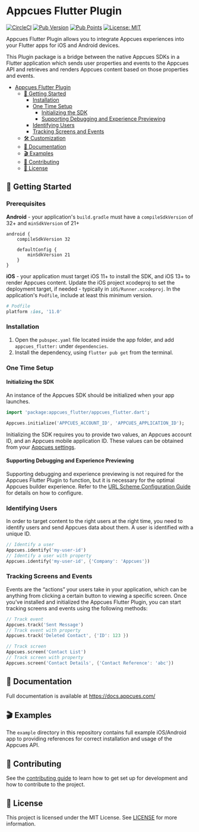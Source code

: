 # Appcues Flutter Plugin

[![CircleCI](https://circleci.com/gh/appcues/appcues-flutter-plugin/tree/main.svg?style=shield&circle-token=16de1b3a77b1e448557552caa17a5c33ec38b679)](https://circleci.com/gh/appcues/appcues-flutter-plugin/tree/main)
[![Pub Version](https://img.shields.io/pub/v/appcues_flutter)](https://pub.dev/packages/appcues_flutter)
[![Pub Points](https://img.shields.io/pub/points/appcues_flutter)](https://pub.dev/packages/appcues_flutter/score)
[![License: MIT](https://img.shields.io/badge/license-MIT-green.svg)](https://github.com/appcues/appcues-flutter-plugin/blob/main/LICENSE)

Appcues Flutter Plugin allows you to integrate Appcues experiences into your Flutter apps for iOS and Android devices.

This Plugin package is a bridge between the native Appcues SDKs in a Flutter application which sends user properties and events to the Appcues API and retrieves and renders Appcues content based on those properties and events.

- [Appcues Flutter Plugin](#appcues-flutter-plugin)
  - [🚀 Getting Started](#-getting-started)
    - [Installation](#installation)
    - [One Time Setup](#one-time-setup)
      - [Initializing the SDK](#initializing-the-sdk)
      - [Supporting Debugging and Experience Previewing](#supporting-debugging-and-experience-previewing)
    - [Identifying Users](#identifying-users)
    - [Tracking Screens and Events](#tracking-screens-and-events)
  - [🛠 Customization](#-customization)
  - [📝 Documentation](#-documentation)
  - [🎬 Examples](#-examples)
  - [👷 Contributing](#-contributing)
  - [📄 License](#-license)

## 🚀 Getting Started

### Prerequisites

**Android** - your application's `build.gradle` must have a `compileSdkVersion` of 32+ and `minSdkVersion` of 21+
```
android {
    compileSdkVersion 32    

    defaultConfig {
        minSdkVersion 21
    }
}
```

**iOS** - your application must target iOS 11+ to install the SDK, and iOS 13+ to render Appcues content. Update the iOS project xcodeproj to set the deployment target, if needed - typically in `iOS/Runner.xcodeproj`. In the application's `Podfile`, include at least this minimum version.
```rb
# Podfile
platform :ios, '11.0'
```

### Installation

1. Open the `pubspec.yaml` file located inside the app folder, and add `appcues_flutter:` under `dependencies`.
2. Install the dependency, using `flutter pub get` from the terminal.

### One Time Setup

#### Initializing the SDK

An instance of the Appcues SDK should be initialized when your app launches.

```dart
import 'package:appcues_flutter/appcues_flutter.dart';

Appcues.initialize('APPCUES_ACCOUNT_ID', 'APPCUES_APPLICATION_ID');
```

Initializing the SDK requires you to provide two values, an Appcues account ID, and an Appcues mobile application ID. These values can be obtained from your [Appcues settings](https://studio.appcues.com/settings/account).

#### Supporting Debugging and Experience Previewing

Supporting debugging and experience previewing is not required for the Appcues Flutter Plugin to function, but it is necessary for the optimal Appcues builder experience. Refer to the [URL Scheme Configuration Guide](https://github.com/appcues/appcues-flutter-plugin/blob/main/doc/URLSchemeConfiguring.md) for details on how to configure.

### Identifying Users

In order to target content to the right users at the right time, you need to identify users and send Appcues data about them. A user is identified with a unique ID.

```dart
// Identify a user
Appcues.identify('my-user-id')
// Identify a user with property
Appcues.identify('my-user-id', {'Company': 'Appcues'})
```

### Tracking Screens and Events

Events are the “actions” your users take in your application, which can be anything from clicking a certain button to viewing a specific screen. Once you’ve installed and initialized the Appcues Flutter Plugin, you can start tracking screens and events using the following methods:

```dart
// Track event
Appcues.track('Sent Message')
// Track event with property
Appcues.track('Deleted Contact', {'ID': 123 })

// Track screen
Appcues.screen('Contact List')
// Track screen with property
Appcues.screen('Contact Details', {'Contact Reference': 'abc'})
```

## 📝 Documentation

Full documentation is available at https://docs.appcues.com/

## 🎬 Examples

The `example` directory in this repository contains full example iOS/Android app to providing references for correct installation and usage of the Appcues API.

## 👷 Contributing

See the [contributing guide](https://github.com/appcues/appcues-flutter-plugin/blob/main/CONTRIBUTING.md) to learn how to get set up for development and how to contribute to the project.

## 📄 License

This project is licensed under the MIT License. See [LICENSE](https://github.com/appcues/appcues-flutter-plugin/blob/main/LICENSE) for more information.

